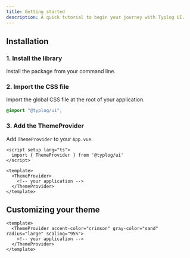 ```yaml
---
title: Getting started
description: A quick tutorial to begin your journey with Typlog UI.
---
```


## Installation

### 1. Install the library

Install the package from your command line.

<InstallTabs name="@typlog/ui" />

### 2. Import the CSS file

Import the global CSS file at the root of your application.

```css
@import "@typlog/ui";
```

### 3. Add the ThemeProvider

Add `ThemeProvider` to your `App.vue`.

```vue
<script setup lang="ts">
  import { ThemeProvider } from '@typlog/ui'
</script>

<template>
  <ThemeProvider>
    <!-- your application -->
  </ThemeProvider>
</template>
```

## Customizing your theme

```vue
<template>
  <ThemeProvider accent-color="crimson" gray-color="sand" radius="large" scaling="95%">
    <!-- your application -->
  </ThemeProvider>
</template>
```
